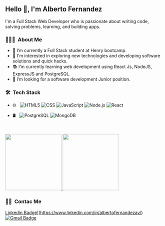 ## Hello 👋, I'm Alberto Fernandez
I'm a Full Stack Web Developer who is passionate about writing code, solving problems, learning, and building apps.

<h3> 👨🏻‍💻 &nbsp;About Me </h3>

- 🔭 I’m currently a Full Stack student at Henry bootcamp.
- 🤔 I'm interested in exploring new technologies and developing software solutions and quick hacks.
- 📚 I’m currently learning web development using React Js, NodeJS, ExpressJS and PostgreSQL.
- 👯 I’m looking for a software development Junior position. 


<h3> 🛠 &nbsp;Tech Stack</h3>

- 🌐 &nbsp;
  ![HTML5](https://img.shields.io/badge/-HTML5-333333?style=flat&logo=HTML5)
  ![CSS](https://img.shields.io/badge/-CSS-333333?style=flat&logo=CSS3&logoColor=1572B6)
  ![JavaScript](https://img.shields.io/badge/-JavaScript-333333?style=flat&logo=javascript)
  ![Node.js](https://img.shields.io/badge/-Node.js-333333?style=flat&logo=node.js)
  ![React](https://img.shields.io/badge/-React-333333?style=flat&logo=react)
- 🛢 &nbsp;
  ![PostgreSQL](https://img.shields.io/badge/-MySQL-333333?style=flat&logo=postgresql)
  ![MongoDB](https://img.shields.io/badge/-MongoDB-333333?style=flat&logo=mongodb)
  
  <br/>

<a href="https://github.com/Ajota88">
  <img height="180em" src="https://github-readme-stats.vercel.app/api?username=Ajota88&theme=buefy&show_icons=true" />
  <img height="180em" src="https://github-readme-stats.vercel.app/api/top-langs/?username=Ajota88&theme=buefy&layout=compact" />
</a>

<h3> 🤝🏻 &nbsp;Contac Me </h3>

[Linkedin Badge](https://img.shields.io/badge/-Alberto_Fernandez-blue?style=flat-square&logo=Linkedin&logoColor=white&link=https://www.linkedin.com/in/albertofernandezav/)](https://www.linkedin.com/in/albertofernandezav/) [![Gmail Badge](https://img.shields.io/badge/-alferavil88@gmail.com-c14438?style=flat-square&logo=Gmail&logoColor=white&link=mailto:alferavil88@gmail.com)](mailto:alferavil88@gmail.com)


